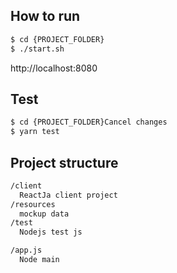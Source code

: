
## How to run

```bash
$ cd {PROJECT_FOLDER}
$ ./start.sh
```
http://localhost:8080

## Test

```bash
$ cd {PROJECT_FOLDER}Cancel changes
$ yarn test
```

## Project structure

```bash
/client
  ReactJa client project
/resources
  mockup data
/test
  Nodejs test js

/app.js
  Node main
```
